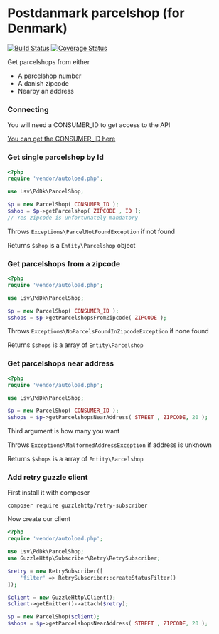 Postdanmark parcelshop (for Denmark)
============================

[![Build Status](https://travis-ci.org/lsv/postdanmark-parcelshop.svg?branch=master)](https://travis-ci.org/lsv/postdanmark-parcelshop) [![Coverage Status](https://coveralls.io/repos/lsv/postdanmark-parcelshop/badge.svg)](https://coveralls.io/r/lsv/postdanmark-parcelshop)

Get parcelshops from either

* A parcelshop number
* A danish zipcode
* Nearby an address

### Connecting

You will need a CONSUMER_ID to get access to the API

[You can get the CONSUMER_ID here](http://www.postdanmark.dk/da/Logistik/netbutikker/vaelg-selv-udleveringssted/Sider/Implementer-vaelg-selv.aspx#tab2)

### Get single parcelshop by Id

````php
<?php
require 'vendor/autoload.php';

use Lsv\PdDk\ParcelShop;

$p = new ParcelShop( CONSUMER_ID );
$shop = $p->getParcelshop( ZIPCODE , ID );
// Yes zipcode is unfortunately mandatory
````

Throws ````Exceptions\ParcelNotFoundException```` if not found

Returns ````$shop```` is a ````Entity\Parcelshop```` object

### Get parcelshops from a zipcode

````php
<?php
require 'vendor/autoload.php';

use Lsv\PdDk\ParcelShop;

$p = new ParcelShop( CONSUMER_ID );
$shops = $p->getParcelshopsFromZipcode( ZIPCODE );
````

Throws ````Exceptions\NoParcelsFoundInZipcodeException```` if none found

Returns ````$shops```` is a array of ````Entity\Parcelshop````

### Get parcelshops near address
 
````php
<?php
require 'vendor/autoload.php';

use Lsv\PdDk\ParcelShop;

$p = new ParcelShop( CONSUMER_ID );
$shops = $p->getParcelshopsNearAddress( STREET , ZIPCODE, 20 );
````

Third argument is how many you want

Throws ````Exceptions\MalformedAddressException```` if address is unknown

Returns ````$shops```` is a array of ````Entity\Parcelshop````
 
### Add retry guzzle client

First install it with composer

````
composer require guzzlehttp/retry-subscriber
````

Now create our client

````php
<?php
require 'vendor/autoload.php';

use Lsv\PdDk\ParcelShop;
use GuzzleHttp\Subscriber\Retry\RetrySubscriber;

$retry = new RetrySubscriber([
    'filter' => RetrySubscriber::createStatusFilter()
]);

$client = new GuzzleHttp\Client();
$client->getEmitter()->attach($retry);

$p = new ParcelShop($client);
$shops = $p->getParcelshopsNearAddress( STREET , ZIPCODE, 20 );
````
